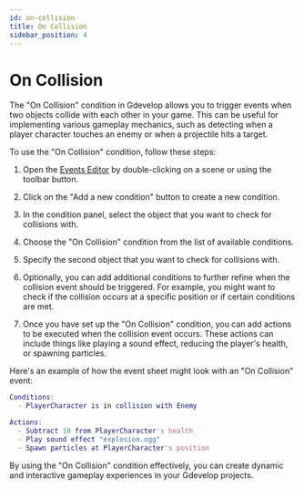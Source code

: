 ```yaml
---
id: on-collision
title: On Collision
sidebar_position: 4
---
```


# On Collision

The "On Collision" condition in Gdevelop allows you to trigger events when two objects collide with each other in your game. This can be useful for implementing various gameplay mechanics, such as detecting when a player character touches an enemy or when a projectile hits a target.

To use the "On Collision" condition, follow these steps:

1. Open the [Events Editor](../events-editor-view.md) by double-clicking on a scene or using the toolbar button.

2. Click on the "Add a new condition" button to create a new condition.

3. In the condition panel, select the object that you want to check for collisions with.

4. Choose the "On Collision" condition from the list of available conditions.

5. Specify the second object that you want to check for collisions with.

6. Optionally, you can add additional conditions to further refine when the collision event should be triggered. For example, you might want to check if the collision occurs at a specific position or if certain conditions are met.

7. Once you have set up the "On Collision" condition, you can add actions to be executed when the collision event occurs. These actions can include things like playing a sound effect, reducing the player's health, or spawning particles.

Here's an example of how the event sheet might look with an "On Collision" event:

```gd
Conditions:
  - PlayerCharacter is in collision with Enemy

Actions:
  - Subtract 10 from PlayerCharacter's health
  - Play sound effect "explosion.ogg"
  - Spawn particles at PlayerCharacter's position
```

By using the "On Collision" condition effectively, you can create dynamic and interactive gameplay experiences in your Gdevelop projects.
